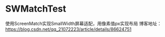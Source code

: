 # SWMatchTest
使用ScreenMatch实现SmallWidth屏幕适配，用像素值px实现布局
博客地址：https://blog.csdn.net/qq_21072223/article/details/86624751
